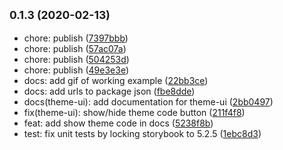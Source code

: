 ## <small>0.1.3 (2020-02-13)</small>

* chore: publish ([7397bbb](https://gitlab.com/joshrasmussen/storybook-addons/commit/7397bbb))
* chore: publish ([57ac07a](https://gitlab.com/joshrasmussen/storybook-addons/commit/57ac07a))
* chore: publish ([504253d](https://gitlab.com/joshrasmussen/storybook-addons/commit/504253d))
* chore: publish ([49e3e3e](https://gitlab.com/joshrasmussen/storybook-addons/commit/49e3e3e))
* docs: add gif of working example ([22bb3ce](https://gitlab.com/joshrasmussen/storybook-addons/commit/22bb3ce))
* docs: add urls to package json ([fbe8dde](https://gitlab.com/joshrasmussen/storybook-addons/commit/fbe8dde))
* docs(theme-ui): add documentation for theme-ui ([2bb0497](https://gitlab.com/joshrasmussen/storybook-addons/commit/2bb0497))
* fix(theme-ui): show/hide theme code button ([211f4f8](https://gitlab.com/joshrasmussen/storybook-addons/commit/211f4f8))
* feat: add show theme code in docs ([5238f8b](https://gitlab.com/joshrasmussen/storybook-addons/commit/5238f8b))
* test: fix unit tests by locking storybook to 5.2.5 ([1ebc8d3](https://gitlab.com/joshrasmussen/storybook-addons/commit/1ebc8d3))



